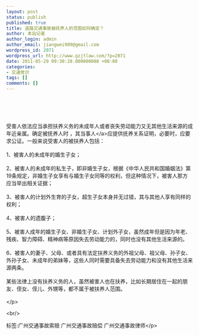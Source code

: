 ```yaml
---
layout: post
status: publish
published: true
title: 道路交通事故被抚养人的范围如何确定？
author: 本站记者
author_login: admin
author_email: jiangwei909@gmail.com
wordpress_id: 2071
wordpress_url: http://www.gzjtlaw.com/?p=2071
date: 2011-05-29 09:30:28.000000000 +08:00
categories:
- 交通常识
tags: []
comments: []
---
```

<p><br><br><br><br> 受害人依法应当承担扶养义务的未成年人或者丧失劳动能力又无其他生活来源的成年近亲属。确定被抚养人时 ，其<a>当事人<&#47;a>应提供抚养关系证明，必要时，应要求公证。一般来说受害人的被扶养人包括：<br><br> 1、被害人的未成年的婚生子女；<br><br> 2、被害人的未成年的私生子，即非婚生子女，根据《中华人民共和国婚姻法》第19条规定，非婚生子女享有与婚生子女同等的权利，但这种情况下，被害人那方应当举出相关证据；<br><br> 3、被害人的计划外生育的子女，超生子女本身并无过错，其与其他人享有同样的权利；<br><br> 4、被害人的遗腹子；<br><br> 5、被害人成年的婚生子女、非婚生子女、计划外子女，虽然成年但是因为年老、残疾、智力障碍、精神病等原因失去劳动能力的，同时也没有其他生活来源的。<br><br> 6、被害人的妻子、父母、或者具有法定扶养义务的外祖父母、祖父母、孙子女、外孙子女、未成年的弟妹等，这些人同时需要具备失去劳动能力和没有其他生活来源两条。<br><br> 某些法律上没有扶养义务的人，虽然被害人也在扶养，比如长期居住在一起的朋友、侄女、侄儿、外甥等，都不属于被扶养人范围。<br><br><&#47;p><br&#47;><p>标签:广州交通事故索赔 广州交通事故赔偿 广州交通事故律师<&#47;p>
